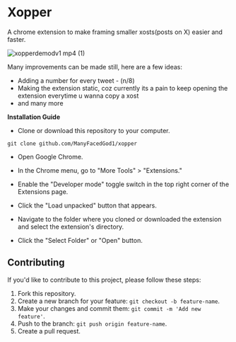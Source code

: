 # Xopper

A chrome extension to make framing smaller xosts(posts on X) easier and faster.

![xopperdemodv1 mp4 (1)](https://github.com/thekshunya/xopper/assets/69801148/4c0e8770-077f-409a-8adf-19a9e006e214)

Many improvements can be made still, here are a few ideas:

+ Adding a number for every tweet - (n/8)
+ Making the extension static, coz currently its a pain to keep opening the extension everytime u wanna copy a xost
+ and many more


**Installation Guide**

- Clone or download this repository to your computer.

`git clone github.com/ManyFacedGod1/xopper`      

- Open Google Chrome.

- In the Chrome menu, go to "More Tools" > "Extensions."

- Enable the "Developer mode" toggle switch in the top right corner of the Extensions page.

- Click the "Load unpacked" button that appears.

- Navigate to the folder where you cloned or downloaded the extension and select the extension's directory.

- Click the "Select Folder" or "Open" button.

## Contributing

If you'd like to contribute to this project, please follow these steps:

1. Fork this repository.
2. Create a new branch for your feature: `git checkout -b feature-name`.
3. Make your changes and commit them: `git commit -m 'Add new feature'`.
4. Push to the branch: `git push origin feature-name`.
5. Create a pull request.
